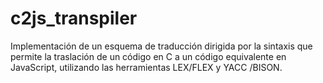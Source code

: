 # c2js_transpiler
Implementación de un esquema de traducción dirigida por la sintaxis que permite la traslación de un código en C a un código equivalente en JavaScript, utilizando las herramientas LEX/FLEX y YACC /BISON.
